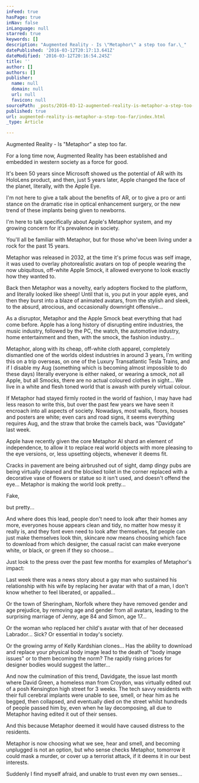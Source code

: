 ```yaml
---
inFeed: true
hasPage: true
inNav: false
inLanguage: null
starred: true
keywords: []
description: "Augmented Reality - Is \"Metaphor\" a step too far.\_"
datePublished: '2016-03-12T20:17:13.641Z'
dateModified: '2016-03-12T20:16:54.245Z'
title: ''
author: []
authors: []
publisher:
  name: null
  domain: null
  url: null
  favicon: null
sourcePath: _posts/2016-03-12-augmented-reality-is-metaphor-a-step-too-far.md
published: true
url: augmented-reality-is-metaphor-a-step-too-far/index.html
_type: Article

---
```

Augmented Reality - Is "Metaphor" a step too far. 

For a long time now, Augmented Reality has been established and embedded in western society as a force for good. 

It's been 50 years since Microsoft showed us the potential of AR with its HoloLens product, and then, just 5 years later, Apple changed the face of the planet, literally, with the Apple Eye. 

I'm not here to give a talk about the benefits of AR, or to give a pro or anti stance on the dramatic rise in optical enhancement surgery, or the new trend of these implants being given to newborns. 

I'm here to talk specifically about Apple's Metaphor system, and my growing concern for it's prevalence in society. 

You'll all be familiar with Metaphor, but for those who've been living under a rock for the past 15 years. 

Metaphor was released in 2032, at the time it's prime focus was self image, it was used to overlay photorealistic avatars on top of people wearing the now ubiquitous, off-white Apple Smock, it allowed everyone to look exactly how they wanted to. 

Back then Metaphor was a novelty, early adopters flocked to the platform, and literally looked like sheep! Until that is, you put in your apple eyes, and then they burst into a blaze of animated avatars, from the stylish and sleek, to the absurd, atrocious, and occasionally downright offensive... 

As a disruptor, Metaphor and the Apple Smock beat everything that had come before. Apple has a long history of disrupting entire industries, the music industry, followed by the PC, the watch, the automotive industry, home entertainment and then, with the smock, the fashion industry... 

Metaphor, along with its cheap, off-white cloth apparel, completely dismantled one of the worlds oldest industries in around 3 years, I'm writing this on a trip overseas, on one of the Luxury Transatlantic Tesla Trains, and if I disable my Aug (something which is becoming almost impossible to do these days) literally everyone is either naked, or wearing a smock, not all Apple, but all Smocks, there are no actual coloured clothes in sight... We live in a white and flesh toned world that is awash with purely virtual colour. 

If Metaphor had stayed firmly rooted in the world of fashion, I may have had less reason to write this, but over the past few years we have seen it encroach into all aspects of society. Nowadays, most walls, floors, houses and posters are white; even cars and road signs, it seems everything requires Aug, and the straw that broke the camels back, was "Davidgate" last week. 

Apple have recently given the core Metaphor AI shard an element of independence, to allow it to replace real world objects with more pleasing to the eye versions, or, less upsetting objects, whenever it deems fit. 

Cracks in pavement are being airbrushed out of sight, damp dingy pubs are being virtually cleaned and the blocked toilet in the corner replaced with a decorative vase of flowers or statue so it isn't used, and doesn't offend the eye... Metaphor is making the world look pretty... 

Fake, 

but pretty... 

And where does this lead, people don't need to look after their homes any more, everyones house appears clean and tidy, no matter how messy it really is, and they font even need to look after themselves, fat people can just make themselves look thin, skincare now means choosing which face to download from which designer, the casual racist can make everyone white, or black, or green if they so choose... 

Just look to the press over the past few months for examples of Metaphor's impact: 

Last week there was a news story about a gay man who sustained his relationship with his wife by replacing her avatar with that of a man, I don't know whether to feel liberated, or appalled... 

Or the town of Sheringham, Norfolk where they have removed gender and age prejudice, by removing age and gender from all avatars, leading to the surprising marriage of Jenny, age 84 and Simon, age 17... 

Or the woman who replaced her child's avatar with that of her deceased Labrador... Sick? Or essential in today's society. 

Or the growing army of Kelly Kardshian clones... Has the ability to download and replace your physical body image lead to the death of "body image issues" or to them becoming the norm? The rapidly rising prices for designer bodies would suggest the latter... 

And now the culmination of this trend, Davidgate, the issue last month where David Green, a homeless man from Croydon, was virtually edited out of a posh Kensington high street for 3 weeks. The tech savvy residents with their full cerebral implants were unable to see, smell, or hear him as he begged, then collapsed, and eventually died on the street whilst hundreds of people passed him by, even when he lay decomposing, all due to Metaphor having edited it out of their senses. 

And this because Metaphor deemed it would have caused distress to the residents. 

Metaphor is now choosing what we see, hear and smell, and becoming unplugged is not an option, but who sense checks Metaphor, tomorrow it could mask a murder, or cover up a terrorist attack, if it deems it in our best interests. 

Suddenly I find myself afraid, and unable to trust even my own senses...
